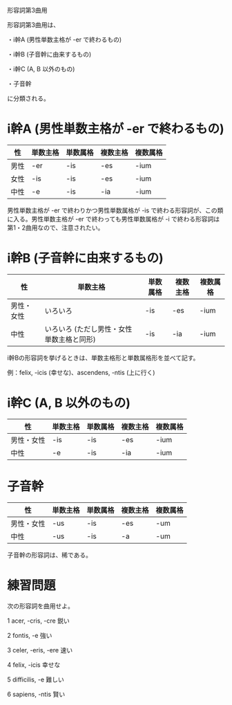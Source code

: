 形容詞第3曲用

形容詞第3曲用は、

・i幹A (男性単数主格が -er で終わるもの)

・i幹B (子音幹に由来するもの)

・i幹C (A, B 以外のもの)

・子音幹

に分類される。

# i幹A (男性単数主格が -er で終わるもの)

|性|単数主格|単数属格|複数主格|複数属格|
|-|-|-|-|-|
|男性|-er|-is|-es|-ium|
|女性|-is|-is|-es|-ium|
|中性|-e|-is|-ia|-ium|

男性単数主格が -er で終わりかつ男性単数属格が -is で終わる形容詞が、この類に入る。男性単数主格が -er で終わっても男性単数属格が -i で終わる形容詞は第1・2曲用なので、注意されたい。

# i幹B (子音幹に由来するもの)

|性|単数主格|単数属格|複数主格|複数属格|
|-|-|-|-|-|
|男性・女性|いろいろ|-is|-es|-ium|
|中性|いろいろ (ただし男性・女性単数主格と同形)|-is|-ia|-ium|

i幹Bの形容詞を挙げるときは、単数主格形と単数属格形を並べて記す。

例：felix, -icis (幸せな)、ascendens, -ntis (上に行く)

# i幹C (A, B 以外のもの)

|性|単数主格|単数属格|複数主格|複数属格|
|-|-|-|-|-|
|男性・女性|-is|-is|-es|-ium|
|中性|-e|-is|-ia|-ium|

# 子音幹

|性|単数主格|単数属格|複数主格|複数属格|
|-|-|-|-|-|
|男性・女性|-us|-is|-es|-um|
|中性|-us|-is|-a|-um|

子音幹の形容詞は、稀である。

# 練習問題

次の形容詞を曲用せよ。

1 acer, -cris, -cre 鋭い

2 fontis, -e 強い

3 celer, -eris, -ere 速い

4 felix, -icis 幸せな

5 difficilis, -e 難しい

6 sapiens, -ntis 賢い
